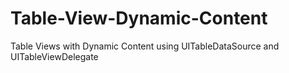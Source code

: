 # Table-View-Dynamic-Content
Table Views with Dynamic Content using UITableDataSource and UITableViewDelegate
